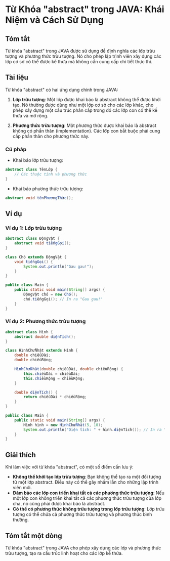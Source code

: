 <!--
Meta Description: # Từ Khóa "abstract" trong JAVA: Khái Niệm và Cách Sử Dụng ## Tóm tắt Từ khóa "abstract" trong JAVA được sử dụng để định nghĩa các lớp trừu tượng và p...
Meta Keywords: lớp, tượng, trừu, abstract, phương
-->

# Từ Khóa "abstract" trong JAVA: Khái Niệm và Cách Sử Dụng

## Tóm tắt
Từ khóa "abstract" trong JAVA được sử dụng để định nghĩa các lớp trừu tượng và phương thức trừu tượng. Nó cho phép lập trình viên xây dựng các lớp cơ sở có thể được kế thừa mà không cần cung cấp chi tiết thực thi.

## Tài liệu
Từ khóa "abstract" có hai ứng dụng chính trong JAVA:

1. **Lớp trừu tượng**: Một lớp được khai báo là abstract không thể được khởi tạo. Nó thường được dùng như một lớp cơ sở cho các lớp khác, cho phép xây dựng một cấu trúc phân cấp trong đó các lớp con có thể kế thừa và mở rộng.

2. **Phương thức trừu tượng**: Một phương thức được khai báo là abstract không có phần thân (implementation). Các lớp con bắt buộc phải cung cấp phần thân cho phương thức này.

### Cú pháp
- Khai báo lớp trừu tượng:
```java
abstract class TênLớp {
    // Các thuộc tính và phương thức
}
```
- Khai báo phương thức trừu tượng:
```java
abstract void tênPhươngThức();
```

## Ví dụ
### Ví dụ 1: Lớp trừu tượng
```java
abstract class ĐộngVật {
    abstract void tiếngGọi();
}

class Chó extends ĐộngVật {
    void tiếngGọi() {
        System.out.println("Gau gau!");
    }
}

public class Main {
    public static void main(String[] args) {
        ĐộngVật chó = new Chó();
        chó.tiếngGọi(); // In ra "Gau gau!"
    }
}
```

### Ví dụ 2: Phương thức trừu tượng
```java
abstract class Hình {
    abstract double diệnTích();
}

class HìnhChửNhật extends Hình {
    double chiềuDài;
    double chiềuRộng;

    HìnhChửNhật(double chiềuDài, double chiềuRộng) {
        this.chiềuDài = chiềuDài;
        this.chiềuRộng = chiềuRộng;
    }

    double diệnTích() {
        return chiềuDài * chiềuRộng;
    }
}

public class Main {
    public static void main(String[] args) {
        Hình hình = new HìnhChửNhật(5, 10);
        System.out.println("Diện tích: " + hình.diệnTích()); // In ra "Diện tích: 50.0"
    }
}
```

## Giải thích
Khi làm việc với từ khóa "abstract", có một số điểm cần lưu ý:

- **Không thể khởi tạo lớp trừu tượng**: Bạn không thể tạo ra một đối tượng từ một lớp abstract. Điều này có thể gây nhầm lẫn cho những lập trình viên mới.
- **Đảm bảo các lớp con triển khai tất cả các phương thức trừu tượng**: Nếu một lớp con không triển khai tất cả các phương thức trừu tượng của lớp cha, nó cũng phải được khai báo là abstract.
- **Có thể có phương thức không trừu tượng trong lớp trừu tượng**: Lớp trừu tượng có thể chứa cả phương thức trừu tượng và phương thức bình thường.

## Tóm tắt một dòng
Từ khóa "abstract" trong JAVA cho phép xây dựng các lớp và phương thức trừu tượng, tạo ra cấu trúc linh hoạt cho các lớp kế thừa.